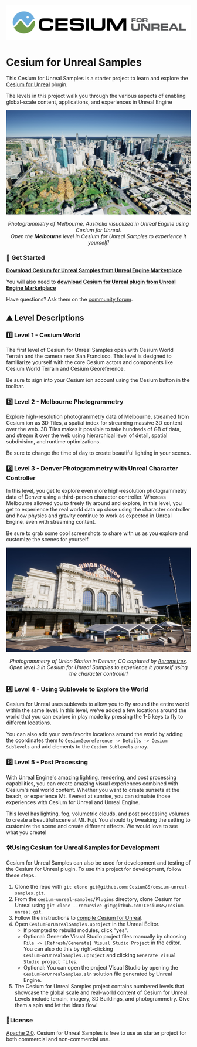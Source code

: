 [![Cesium for Unreal Logo](Images/Cesium-for-Unreal-Logo-WhiteBGH.jpg)](https://www.unrealengine.com/marketplace/en-US/87b0d05800a545d49bf858ef3458c4f7)

# Cesium for Unreal Samples

This Cesium for Unreal Samples is a starter project to learn and explore the [Cesium for Unreal](https://www.unrealengine.com/marketplace/en-US/87b0d05800a545d49bf858ef3458c4f7) plugin.

The levels in this project walk you through the various aspects of enabling global-scale content, applications, and experiences in Unreal Engine

![Photogrammetry of Melbourne, Australia visualized in Unreal Engine using Cesium for Unreal.](Images/melbourne.jpg)
*<p align="center">Photogrammetry of Melbourne, Australia visualized in Unreal Engine using Cesium for Unreal.<br>Open the <b>Melbourne</b> level in Cesium for Unreal Samples to experience it yourself!</p>*

### :rocket: Get Started

**[Download Cesium for Unreal Samples from Unreal Engine Marketplace](https://www.unrealengine.com/marketplace/en-US/87b0d05800a545d49bf858ef3458c4f7)**

You will also need to **[download Cesium for Unreal plugin from Unreal Engine Marketplace](https://www.unrealengine.com/marketplace/en-US/87b0d05800a545d49bf858ef3458c4f7)**

Have questions? Ask them on the [community forum](https://community.cesium.com).

## :mountain: Level Descriptions

### :one: Level 1 - Cesium World

The first level of Cesium for Unreal Samples open with Cesium World Terrain and the camera near San Francisco. This level is designed to familiarize yourself with the core Cesium actors and components like Cesium World Terrain and Cesium Georeference.

Be sure to sign into your Cesium ion account using the Cesium button in the toolbar.

### :two: Level 2 - Melbourne Photogrammetry

Explore high-resolution photogrammetry data of Melbourne, streamed from Cesium ion as 3D Tiles, a spatial index for streaming massive 3D content over the web. 3D Tiles makes it possible to take hundreds of GB of data, and stream it over the web using hierarchical level of detail, spatial subdivision, and runtime optimizations.

Be sure to change the time of day to create beautiful lighting in your scenes.

### :three: Level 3 - Denver Photogrammetry with Unreal Character Controller

In this level, you get to explore even more high-resolution photogrammetry data of Denver using a third-person character controller. Whereas Melbourne allowed you to freely fly around and explore, in this level, you get to experience the real world data up close using the character controller and how physics and gravity continue to work as expected in Unreal Engine, even with streaming content.

Be sure to grab some cool screenshots to share with us as you explore and customize the scenes for yourself.

![Photogrammetry of Union Station in Denver, CO captured by [Aerometrex](https://aerometrex.com.au/) visualized in Unreal Engine using Cesium for Unreal.](Images/aerometrex-denver.jpg)
*<p align="center">Photogrammetry of Union Station in Denver, CO captured by [Aerometrex](https://aerometrex.com.au/).<br>Open level 3 in Cesium for Unreal Samples to experience it yourself using the character controller!</p>*

### :four: Level 4 - Using Sublevels to Explore the World

Cesium for Unreal uses sublevels to allow you to fly around the entire world within the same level. In this level, we've added a few locations around the world that you can explore in play mode by pressing the 1-5 keys to fly to different locations.

You can also add your own favorite locations around the world by adding the coordinates them to `CesiumGeoreference -> Details -> Cesium Sublevels` and add elements to the `Cesium Sublevels` array.

### :five: Level 5 - Post Processing

With Unreal Engine's amazing lighting, rendering, and post processing capabilities, you can create amazing visual experiences combined with Cesium's real world content. Whether you want to create sunsets at the beach, or experience Mt. Everest at sunrise, you can simulate those experiences with Cesium for Unreal and Unreal Engine.

This level has lighting, fog, volumetric clouds, and post processing volumes to create a beautiful scene at Mt. Fuji. You should try tweaking the setting to customize the scene and create different effects. We would love to see what you create!

### :hammer_and_wrench:Using Cesium for Unreal Samples for Development

Cesium for Unreal Samples can also be used for development and testing of the Cesium for Unreal plugin. To use this project for development, follow these steps.

1. Clone the repo with `git clone git@github.com:CesiumGS/cesium-unreal-samples.git`.
2. From the `cesium-unreal-samples/Plugins` directory, clone Cesium for Unreal using `git clone --recursive git@github.com:CesiumGS/cesium-unreal.git`.
3. Follow the instructions to [compile Cesium for Unreal](https://github.com/CesiumGS/cesium-unreal#computer-developing-with-unreal-engine).
4. Open `CesiumForUnrealSamples.uproject` in the Unreal Editor.
    * If prompted to rebuild modules, click "yes".
    * Optional: Generate Visual Studio project files manually by choosing `File -> [Refresh/Generate] Visual Studio Project` in the editor. You can also do this by right-clicking `CesiumForUnrealSamples.uproject` and clicking `Generate Visual Studio project files`.
    * Optional: You can open the project Visual Studio by opening the `CesiumForUnrealSamples.sln` solution file generated by Unreal Engine.
5. The Cesium for Unreal Samples project contains numbered levels that showcase the global scale and real-world content of Cesium for Unreal. Levels include terrain, imagery, 3D Buildings, and photogrammetry. Give them a spin and let the ideas flow!

### :green_book:License

[Apache 2.0](http://www.apache.org/licenses/LICENSE-2.0.html). Cesium for Unreal Samples is free to use as starter project for both commercial and non-commercial use.
